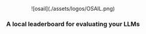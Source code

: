 <p align="center">
    ![osail](./assets/logos/OSAIL.png)
</p>
<h3 align="center">A local leaderboard for evaluating your LLMs</h3>
